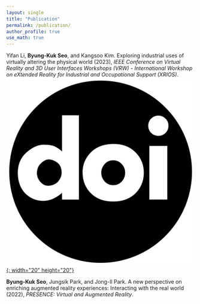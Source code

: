 ```yaml
---
layout: single
title: "Publication"
permalink: /publication/
author_profile: true
use_math: true
---
```


Yifan Li, **Byung-Kuk Seo**, and Kangsoo Kim. Exploring industrial uses of virtually altering the physical world (2023), *IEEE Conference on Virtual Reality and 3D User Interfaces Workshops (VRW) - International Workshop on eXtended Reality for Industrial and Occupational Support (XRIOS)*.  
[![DOI!](/assets/icon/doi.svg){: width="20" height="20"}](https://doi.org/10.1109/VRW58643.2023.00094)

**Byung-Kuk Seo**, Jungsik Park, and Jong-Il Park. A new perspective on enriching augmented reality experiences: Interacting with the real world (2022), *PRESENCE: Virtual and Augmented Reality*.
